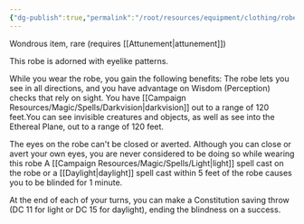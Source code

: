 ```yaml
---
{"dg-publish":true,"permalink":"/root/resources/equipment/clothing/robe-of-eyes/"}
---
```


Wondrous item, rare (requires [[Attunement\|attunement]]) 

This robe is adorned with eyelike patterns. 

While you wear the robe, you gain the following benefits: The robe lets you see in all directions, and you have advantage on Wisdom (Perception) checks that rely on sight. You have [[Campaign Resources/Magic/Spells/Darkvision\|darkvision]] out to a range of 120 feet.You can see invisible creatures and objects, as well as see into the Ethereal Plane, out to a range of 120 feet. 

The eyes on the robe can't be closed or averted. Although you can close or avert your own eyes, you are never considered to be doing so while wearing this robe A [[Campaign Resources/Magic/Spells/Light\|light]] spell cast on the robe or a [[Daylight\|daylight]] spell cast within 5 feet of the robe causes you to be blinded for 1 minute. 

At the end of each of your turns, you can make a Constitution saving throw (DC 11 for light or DC 15 for daylight), ending the blindness on a success.